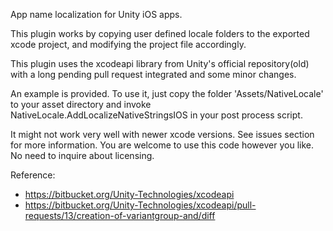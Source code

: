 App name localization for Unity iOS apps.

This plugin works by copying user defined locale folders to the exported xcode project, and modifying the project file accordingly.

This plugin uses the xcodeapi library from Unity's official repository(old) with a long pending pull request integrated and some minor changes.

An example is provided. To use it, just copy the folder 'Assets/NativeLocale' to your asset directory and invoke NativeLocale.AddLocalizeNativeStringsIOS in your post process script.

It might not work very well with newer xcode versions. See issues section for more information. 
You are welcome to use this code however you like. No need to inquire about licensing.

Reference: 
* https://bitbucket.org/Unity-Technologies/xcodeapi
* https://bitbucket.org/Unity-Technologies/xcodeapi/pull-requests/13/creation-of-variantgroup-and/diff
